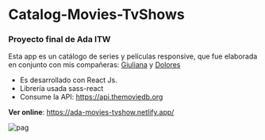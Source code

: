 # Catalog-Movies-TvShows
### Proyecto final de Ada ITW

Esta app es un catálogo de series y películas responsive, que fue elaborada en conjunto con mis compañeras: 
[Giuliana](https://github.com/giuli3022) y [Dolores](https://github.com/dperezlaborda)

- Es desarrollado con React Js.
- Librería usada sass-react
- Consume la API:  https://api.themoviedb.org

**Ver online**: https://ada-movies-tvshow.netlify.app/

![pag](https://raw.githubusercontent.com/hrchioest/React-Movies-TVShows/master/public/screenshot.png)



